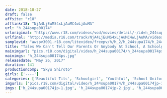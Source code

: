 ```yaml
---
date: 2018-10-27
draft: false
affsite: "r18"
afflinkr18: "NjA4LjEuMS4xLjAuMC4wLjAuMA"
url: "h_244supa00174"
urloriginal: "http://www.r18.com/videos/vod/movies/detail/-/id=h_244supa00174"
urlfinal: "http://media.r18.com/track/NjA4LjEuMS4xLjAuMC4wLjAuMA/videos/vod/movies/detail/-/id=h_244supa00174"
samplevid: "awspv3001.r18.com/litevideo/freepv/h/h_2/h_244supa174/h_244supa174_dmb_w.mp4"
title: "Tales We Can't Tell Our Parents Or Anybody At School, A Schoolgirl's After School Part Time Job. 12"
mainimgurl: "pics.r18.com/digital/video/h_244supa00174/h_244supa00174ps.jpg"
mainimgs: "h_244supa00174ps.jpg"
releasedate: "May 26, 2017"
duration: 141
productioncomp: "Skyu Shiroto"
girls: ['----']
categories: ['Beautiful Tits', 'Schoolgirl', 'Youthful', 'School Uniform', 'Amateur', 'Blowjob', 'Hi-Def']
imgurls: ['pics.r18.com/digital/video/h_244supa00174/h_244supa00174jp-1.jpg', 'pics.r18.com/digital/video/h_244supa00174/h_244supa00174jp-2.jpg', 'pics.r18.com/digital/video/h_244supa00174/h_244supa00174jp-3.jpg', 'pics.r18.com/digital/video/h_244supa00174/h_244supa00174jp-4.jpg', 'pics.r18.com/digital/video/h_244supa00174/h_244supa00174jp-5.jpg', 'pics.r18.com/digital/video/h_244supa00174/h_244supa00174jp-6.jpg', 'pics.r18.com/digital/video/h_244supa00174/h_244supa00174jp-7.jpg', 'pics.r18.com/digital/video/h_244supa00174/h_244supa00174jp-8.jpg', 'pics.r18.com/digital/video/h_244supa00174/h_244supa00174jp-9.jpg', 'pics.r18.com/digital/video/h_244supa00174/h_244supa00174jp-10.jpg', 'pics.r18.com/digital/video/h_244supa00174/h_244supa00174jp-11.jpg', 'pics.r18.com/digital/video/h_244supa00174/h_244supa00174jp-12.jpg', 'pics.r18.com/digital/video/h_244supa00174/h_244supa00174jp-13.jpg', 'pics.r18.com/digital/video/h_244supa00174/h_244supa00174jp-14.jpg', 'pics.r18.com/digital/video/h_244supa00174/h_244supa00174jp-15.jpg', 'pics.r18.com/digital/video/h_244supa00174/h_244supa00174jp-16.jpg', 'pics.r18.com/digital/video/h_244supa00174/h_244supa00174jp-17.jpg', 'pics.r18.com/digital/video/h_244supa00174/h_244supa00174jp-18.jpg', 'pics.r18.com/digital/video/h_244supa00174/h_244supa00174jp-19.jpg', 'pics.r18.com/digital/video/h_244supa00174/h_244supa00174jp-20.jpg']
imgs: ['h_244supa00174jp-1.jpg', 'h_244supa00174jp-2.jpg', 'h_244supa00174jp-3.jpg', 'h_244supa00174jp-4.jpg', 'h_244supa00174jp-5.jpg', 'h_244supa00174jp-6.jpg', 'h_244supa00174jp-7.jpg', 'h_244supa00174jp-8.jpg', 'h_244supa00174jp-9.jpg', 'h_244supa00174jp-10.jpg', 'h_244supa00174jp-11.jpg', 'h_244supa00174jp-12.jpg', 'h_244supa00174jp-13.jpg', 'h_244supa00174jp-14.jpg', 'h_244supa00174jp-15.jpg', 'h_244supa00174jp-16.jpg', 'h_244supa00174jp-17.jpg', 'h_244supa00174jp-18.jpg', 'h_244supa00174jp-19.jpg', 'h_244supa00174jp-20.jpg']
---
```

